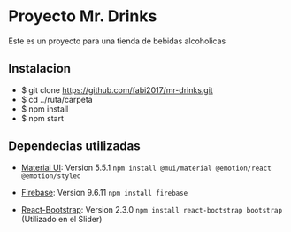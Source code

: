 # Proyecto Mr. Drinks

Este es un proyecto para una tienda de bebidas alcoholicas

## Instalacion

*  $ git clone https://github.com/fabi2017/mr-drinks.git
*  $ cd ../ruta/carpeta
*  $ npm install
*  $ npm start

## Dependecias utilizadas 

* [Material UI](https://mui.com/): Version 5.5.1
  `npm install @mui/material @emotion/react @emotion/styled`

* [Firebase](https://firebase.google.com/): Version 9.6.11
  `npm install firebase`

* [React-Bootstrap](https://react-bootstrap.github.io/): Version 2.3.0
   `npm install react-bootstrap bootstrap` (Utilizado en el Slider)
  
